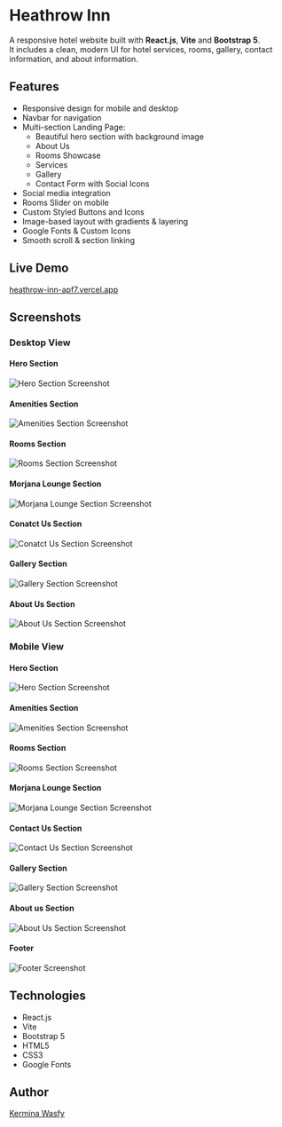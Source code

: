 # Heathrow Inn
A responsive hotel website built with **React.js**, **Vite** and **Bootstrap 5**.  
It includes a clean, modern UI for hotel services, rooms, gallery, contact information, and about information.

## Features
- Responsive design for mobile and desktop
- Navbar for navigation
- Multi-section Landing Page:
  - Beautiful hero section with background image
  - About Us
  - Rooms Showcase
  - Services
  - Gallery
  - Contact Form with Social Icons
- Social media integration
- Rooms Slider on mobile
- Custom Styled Buttons and Icons
- Image-based layout with gradients & layering
- Google Fonts & Custom Icons
- Smooth scroll & section linking

## Live Demo
[heathrow-inn-apf7.vercel.app](heathrow-inn-apf7.vercel.app)

## Screenshots

### Desktop View

#### Hero Section
![Hero Section Screenshot](./screenshots/hero-section.png)
#### Amenities Section
![Amenities Section Screenshot](./screenshots/amenities-section.png)
#### Rooms Section
![Rooms Section Screenshot](./screenshots/rooms-section.png)
#### Morjana Lounge Section
![Morjana Lounge Section Screenshot](./screenshots/morjana-lounge-section.png)
#### Conatct Us Section
![Conatct Us Section Screenshot](./screenshots/contact-us-section.png)
#### Gallery Section
![Gallery Section Screenshot](./screenshots/gallery-section.png)
#### About Us Section
![About Us Section Screenshot](./screenshots/about-us-section.png)

### Mobile View

#### Hero Section
![Hero Section Screenshot](./screenshots/hero-mobile.png)
#### Amenities Section
![Amenities Section Screenshot](./screenshots/amenities-mobile.png)
#### Rooms Section
![Rooms Section Screenshot](./screenshots/rooms-mobile.png)
#### Morjana Lounge Section
![Morjana Lounge Section Screenshot](./screenshots/morjana-mobile.png)
#### Contact Us Section
![Contact Us Section Screenshot](./screenshots/contact-us-mobile.png)
#### Gallery Section
![Gallery Section Screenshot](./screenshots/gallery-mobile.png)
#### About us Section
![About Us Section Screenshot](./screenshots/about-us-mobile.png)
#### Footer
![Footer Screenshot](./screenshots/footer-mobile.png)

## Technologies
- React.js
- Vite
- Bootstrap 5
- HTML5 
- CSS3
- Google Fonts

## Author
[Kermina Wasfy](https://github.com/Kermina-Wasfy)






